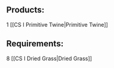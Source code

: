 ## Products:

1 [[CS I Primitive Twine|Primitive Twine]]

## Requirements:

8 [[CS I Dried Grass|Dried Grass]]